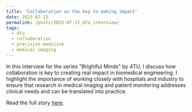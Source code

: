 ```yaml
---
title: 'Collaboration as the key to making impact'
date: 2023-07-13
permalink: /posts/2023-07-13_4tu_interview/
tags:
  - 4tu
  - collaboration
  - precision medicine
  - medical imaging
---
```


In this interview for the series "Brightful Minds" by 4TU, I discuss how collaboration is key to creating real impact in biomedical engineering. I highlight the importance of working closely with hospitals and industry to ensure that research in medical imaging and patient monitoring addresses clinical needs and can be translated into practice. 

Read the full story <a href="https://www.4tu.nl/en/research/high-tech-for-a-sustainable-future/htsf-news-archive/brightful-minds-eng-4/" target="_blank">here</a>.


